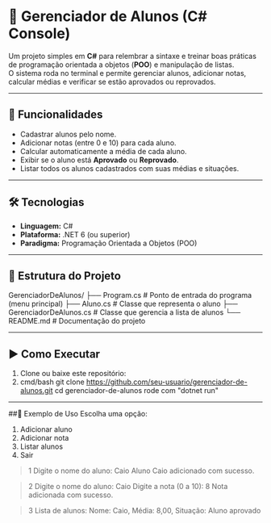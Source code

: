 # 📘 Gerenciador de Alunos (C# Console)

Um projeto simples em **C#** para relembrar a sintaxe e treinar boas práticas de programação orientada a objetos (**POO**) e manipulação de listas.  
O sistema roda no terminal e permite gerenciar alunos, adicionar notas, calcular médias e verificar se estão aprovados ou reprovados.  

---

## 🚀 Funcionalidades
- Cadastrar alunos pelo nome.  
- Adicionar notas (entre 0 e 10) para cada aluno.  
- Calcular automaticamente a média de cada aluno.  
- Exibir se o aluno está **Aprovado** ou **Reprovado**.  
- Listar todos os alunos cadastrados com suas médias e situações.  

---

## 🛠 Tecnologias
- **Linguagem:** C#  
- **Plataforma:** .NET 6 (ou superior)  
- **Paradigma:** Programação Orientada a Objetos (POO)  

---

## 📂 Estrutura do Projeto
GerenciadorDeAlunos/
├── Program.cs # Ponto de entrada do programa (menu principal)
├── Aluno.cs # Classe que representa o aluno
├── GerenciadorDeAlunos.cs # Classe que gerencia a lista de alunos
└── README.md # Documentação do projeto

---

## ▶️ Como Executar
1. Clone ou baixe este repositório:
2. cmd/bash
   git clone https://github.com/seu-usuario/gerenciador-de-alunos.git
   cd gerenciador-de-alunos
   rode com "dotnet run"

---

##📖 Exemplo de Uso
Escolha uma opção:
1. Adicionar aluno
2. Adicionar nota
3. Listar alunos
0. Sair

> 1
Digite o nome do aluno: Caio
Aluno Caio adicionado com sucesso.

> 2
Digite o nome do aluno: Caio
Digite a nota (0 a 10): 8
Nota adicionada com sucesso.

> 3
Lista de alunos:
Nome: Caio, Média: 8,00, Situação: Aluno aprovado





   
